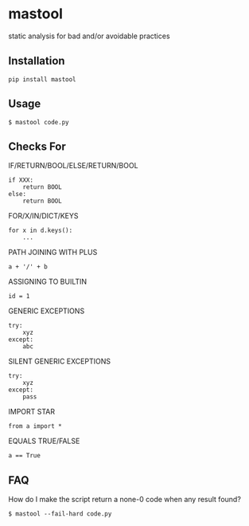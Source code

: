 # mastool

static analysis for bad and/or avoidable practices

## Installation

    pip install mastool

## Usage

    $ mastool code.py

## Checks For

IF/RETURN/BOOL/ELSE/RETURN/BOOL

    if XXX:
        return BOOL
    else:
        return BOOL

FOR/X/IN/DICT/KEYS

    for x in d.keys():
        ...

PATH JOINING WITH PLUS

    a + '/' + b

ASSIGNING TO BUILTIN

    id = 1

GENERIC EXCEPTIONS

    try:
        xyz
    except:
        abc

SILENT GENERIC EXCEPTIONS

    try:
        xyz
    except:
        pass

IMPORT STAR

    from a import *

EQUALS TRUE/FALSE

    a == True

## FAQ

How do I make the script return a none-0 code when any result found?

    $ mastool --fail-hard code.py

